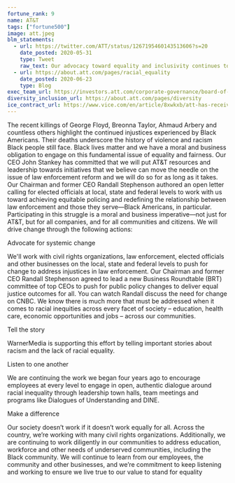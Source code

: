 ```yaml
---
fortune_rank: 9
name: AT&T
tags: ["fortune500"]
image: att.jpeg
blm_statements:
  - url: https://twitter.com/ATT/status/1267195460143513606?s=20
    date_posted: 2020-05-31
    type: Tweet
    raw_text: Our advocacy toward equality and inclusivity continues today and will for the future. The events of the past few days underscore the violence and racism faced by black people in America today.  At AT&T we stand for equality and embrace freedom.
  - url: https://about.att.com/pages/racial_equality
    date_posted: 2020-06-23
    type: Blog
exec_team_url: https://investors.att.com/corporate-governance/board-of-directors
diversity_inclusion_url: https://about.att.com/pages/diversity
ice_contract_url: https://www.vice.com/en/article/8xwkxb/att-has-received-dollar14-million-from-ice-this-year
---
```


The recent killings of George Floyd, Breonna Taylor, Ahmaud Arbery and countless others highlight the continued injustices experienced by Black Americans. Their deaths underscore the history of violence and racism Black people still face.
Black lives matter and we have a moral and business obligation to engage on this fundamental issue of equality and fairness. Our CEO John Stankey has committed that we will put AT&T resources and leadership towards initiatives that we believe can move the needle on the issue of law enforcement reform and we will do so for as long as it takes. Our Chairman and former CEO Randall Stephenson authored an open letter calling for elected officials at local, state and federal levels to work with us toward achieving equitable policing and redefining the relationship between law enforcement and those they serve—Black Americans, in particular. Participating in this struggle is a moral and business imperative—not just for AT&T, but for all companies, and for all communities and citizens. We will drive change through the following actions:

Advocate for systemic change

We'll work with civil rights organizations, law enforcement, elected officials and other businesses on the local, state and federal levels to push for change to address injustices in law enforcement. Our Chairman and former CEO Randall Stephenson agreed to lead a new Business Roundtable (BRT) committee of top CEOs to push for public policy changes to deliver equal justice outcomes for all. You can watch Randall discuss the need for change on CNBC. We know there is much more that must be addressed when it comes to racial inequities across every facet of society – education, health care, economic opportunities and jobs – across our communities.

Tell the story

WarnerMedia is supporting this effort by telling important stories about racism and the lack of racial equality.

Listen to one another

We are continuing the work we began four years ago to encourage employees at every level to engage in open, authentic dialogue around racial inequality through leadership town halls, team meetings and programs like Dialogues of Understanding and DINE.

Make a difference

Our society doesn’t work if it doesn’t work equally for all. Across the country, we’re working with many civil rights organizations. Additionally, we are continuing to work diligently in our communities to address education, workforce and other needs of underserved communities, including the Black community. We will continue to learn from our employees, the community and other businesses, and we’re commitment to keep listening and working to ensure we live true to our value to stand for equality

